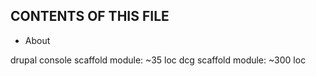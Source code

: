 
CONTENTS OF THIS FILE
---------------------

 * About

drupal console scaffold module: ~35 loc
dcg scaffold module: ~300 loc
